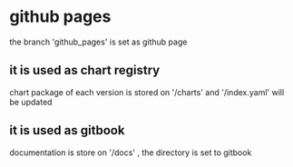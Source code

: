 # github pages

the branch 'github_pages' is set as github page

## it is used as chart registry

chart package of each version is stored on '/charts' and '/index.yaml' will be updated

## it is used as gitbook

documentation is store on '/docs' , the directory is set to gitbook

